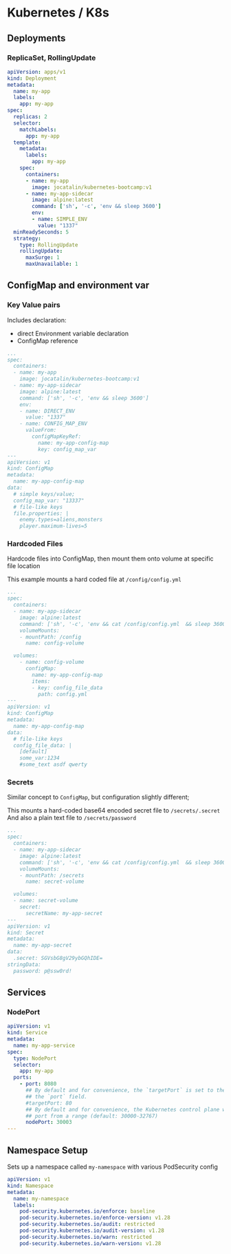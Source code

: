# Kubernetes / K8s
## Deployments
### ReplicaSet, RollingUpdate
```yaml
apiVersion: apps/v1
kind: Deployment
metadata:
  name: my-app
  labels:
    app: my-app
spec:
  replicas: 2
  selector:
    matchLabels:
      app: my-app
  template:
    metadata:
      labels:
        app: my-app
    spec:
      containers:
      - name: my-app
        image: jocatalin/kubernetes-bootcamp:v1
      - name: my-app-sidecar
        image: alpine:latest
        command: ['sh', '-c', 'env && sleep 3600']
        env:
        - name: SIMPLE_ENV
          value: "1337"
  minReadySeconds: 5
  strategy:
    type: RollingUpdate
    rollingUpdate:
      maxSurge: 1
      maxUnavailable: 1
```
## ConfigMap and environment var 
### Key Value pairs
Includes declaration:

* direct Environment variable declaration
* ConfigMap reference

```yaml
...
spec:
  containers:
  - name: my-app
    image: jocatalin/kubernetes-bootcamp:v1
  - name: my-app-sidecar
    image: alpine:latest
    command: ['sh', '-c', 'env && sleep 3600']
    env:
    - name: DIRECT_ENV
      value: "1337"
    - name: CONFIG_MAP_ENV
      valueFrom: 
        configMapKeyRef:
          name: my-app-config-map
          key: config_map_var
---
apiVersion: v1
kind: ConfigMap
metadata:
  name: my-app-config-map
data:
  # simple keys/value;
  config_map_var: "13337"
  # file-like keys
  file.properties: |
    enemy.types=aliens,monsters
    player.maximum-lives=5
```
### Hardcoded Files
Hardcode files into ConfigMap, then mount them onto volume at specific file location

This example mounts a hard coded file at `/config/config.yml`
```yaml
...
spec:
  containers:
  - name: my-app-sidecar
    image: alpine:latest
    command: ['sh', '-c', 'env && cat /config/config.yml  && sleep 3600']
    volumeMounts:
    - mountPath: /config
      name: config-volume

  volumes:
    - name: config-volume
      configMap:
        name: my-app-config-map
        items:
        - key: config_file_data
          path: config.yml
---
apiVersion: v1
kind: ConfigMap
metadata:
  name: my-app-config-map
data:
  # file-like keys
  config_file_data: |
    [default]
    some_var:1234
    #some_text asdf qwerty
```
### Secrets
Similar concept to `ConfigMap`, but configuration slightly different;

This mounts a hard-coded base64 encoded secret file to `/secrets/.secret`
And also a plain text file to `/secrets/password`
```yaml
...
spec:
  containers:
  - name: my-app-sidecar
    image: alpine:latest
    command: ['sh', '-c', 'env && cat /config/config.yml  && sleep 3600']
    volumeMounts:
    - mountPath: /secrets
      name: secret-volume

  volumes:
  - name: secret-volume
    secret:
      secretName: my-app-secret
---
apiVersion: v1
kind: Secret
metadata:
  name: my-app-secret
data:
  .secret: SGVsbG8gV29ybGQhIDE=
stringData:
  password: p@ssw0rd!

```


## Services
### NodePort
```yaml
apiVersion: v1
kind: Service
metadata:
  name: my-app-service
spec:
  type: NodePort
  selector:
    app: my-app
  ports:
    - port: 8080
      ## By default and for convenience, the `targetPort` is set to the same value as 
      ## the `port` field.
      #targetPort: 80
      ## By default and for convenience, the Kubernetes control plane will allocate a 
      ## port from a range (default: 30000-32767)
      nodePort: 30003
---
```

## Namespace Setup
Sets up a namespace called `my-namespace` with various PodSecurity config
```yaml
apiVersion: v1
kind: Namespace
metadata:
  name: my-namespace
  labels:
    pod-security.kubernetes.io/enforce: baseline
    pod-security.kubernetes.io/enforce-version: v1.28
    pod-security.kubernetes.io/audit: restricted
    pod-security.kubernetes.io/audit-version: v1.28
    pod-security.kubernetes.io/warn: restricted
    pod-security.kubernetes.io/warn-version: v1.28

```

